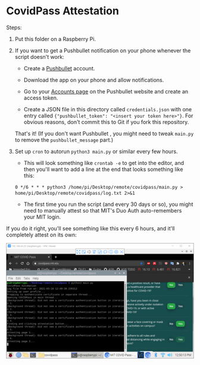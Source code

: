 # CovidPass Attestation

Steps:

1. Put this folder on a Raspberry Pi.

2. If you want to get a Pushbullet notification on your phone whenever the script doesn't work:

    * Create a [Pushbullet](https://www.pushbullet.com/) account.
    
    * Download the app on your phone and allow notifications.
   
    * Go to your [Accounts page](https://www.pushbullet.com/#settings/account) on the Pushbullet website and create an access token.
   
    * Create a JSON file in this directory called `credentials.json` with one entry called `{"pushbullet_token": "<insert your token here>"}`. For obvious reasons, don't commit this to Git if you fork this repository.
   
    That's it! (If you don't want Pushbullet , you might need to tweak `main.py` to remove the `pushbullet_message` part.) 

3. Set up `cron` to autorun `python3 main.py` or similar every few hours.

    * This will look something like `crontab -e` to get into the editor, and then you'll want to add a line at the end that looks something like this:
   
   ```
   0 */6 * * * python3 /home/pi/Desktop/remote/covidpass/main.py > home/pi/Desktop/remote/covidpass/log.txt 2>&1
   ```

    * The first time you run the script (and every 30 days or so), you might need to manually attest so that MIT's Duo Auth auto-remembers your MIT login.
   
If you do it right, you'll see something like this every 6 hours, and it'll completely attest on its own:

![demo](images/demo.png)